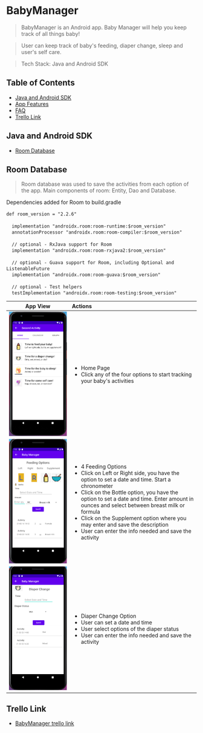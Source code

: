 # BabyManager

> BabyManager is an Android app. Baby Manager will help you keep track of all things baby! 

> User can keep track of baby's feeding, diaper change, sleep and user's self care.

> Tech Stack: Java and Android SDK

## Table of Contents
- [Java and Android SDK ](#java-and-android-sdk)
- [App Features](#app-features)
- [FAQ](#faq)
- [Trello Link](#trello-link)

## Java and Android SDK 

- [Room Database](#room-database)

## Room Database
> Room database was used to save the activities from each option of the app. Main components of room: Entity, Dao and Database. 

Dependencies added for Room to build.gradle
```shell
def room_version = "2.2.6"

  implementation "androidx.room:room-runtime:$room_version"
  annotationProcessor "androidx.room:room-compiler:$room_version"

  // optional - RxJava support for Room
  implementation "androidx.room:room-rxjava2:$room_version"

  // optional - Guava support for Room, including Optional and ListenableFuture
  implementation "androidx.room:room-guava:$room_version"

  // optional - Test helpers
  testImplementation "androidx.room:room-testing:$room_version"
```

App View | Actions|
--- | :--- | 
![Home Page](Documentation/homescreen.png) | <ul><li>Home Page</li><li>Click any of the four options to start tracking your baby's activities</li></ul>|
![Feeding Options](Documentation/Feedingscreen.png)| <ul><li>4 Feeding Options</li><li>Click on Left or Right side, you have the option to set a date and time. Start a chronometer</li><li>Click on the Bottle option, you have the option to set a date and time. Enter amount in ounces and select between breast milk or formula</li><li>Click on the Supplement option where you may enter and save the description</li><li>User can enter the info needed and save the activity</li></ul>|
![Diaper Change Option](Documentation/diaperscreen.png) | <ul><li>Diaper Change Option</li><li>User can set a date and time</li><li>User select options of the diaper status</li><li>User can enter the info needed and save the activity</li></ul>|




## Trello Link
- [BabyManager trello link](https://trello.com/b/BQVyHWZC/gessicas-capstone)
